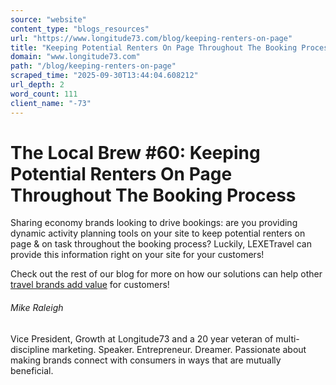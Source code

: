 ```yaml
---
source: "website"
content_type: "blogs_resources"
url: "https://www.longitude73.com/blog/keeping-renters-on-page"
title: "Keeping Potential Renters On Page Throughout The Booking Process"
domain: "www.longitude73.com"
path: "/blog/keeping-renters-on-page"
scraped_time: "2025-09-30T13:44:04.608212"
url_depth: 2
word_count: 111
client_name: "-73"
---
```


# The Local Brew #60: Keeping Potential Renters On Page Throughout The Booking Process

Sharing economy brands looking to drive bookings: are you providing dynamic activity planning tools on your site to keep potential renters on page & on task throughout the booking process? Luckily, LEXETravel can provide this information right on your site for your customers!

Check out the rest of our blog for more on how our solutions can help other [travel brands add value](/blog/the-local-brew-68-lexetravel-providing-rv-enthusiasts-with-all-theyre-looking-for) for customers!

###### Mike Raleigh

Vice President, Growth at Longitude73 and a 20 year veteran of multi-discipline marketing. Speaker. Entrepreneur. Dreamer. Passionate about making brands connect with consumers in ways that are mutually beneficial.